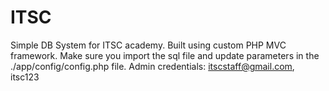 # ITSC
Simple DB System for ITSC academy.
Built using custom PHP MVC framework.
Make sure you import the sql file and update parameters in the ./app/config/config.php file.
Admin credentials: 
itscstaff@gmail.com, itsc123
